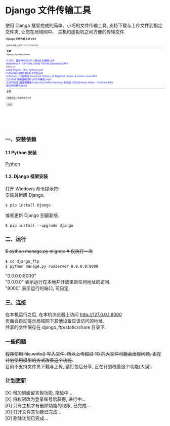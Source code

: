 # Django 文件传输工具

使用 Django 框架完成的简单、小巧的文件传输工具,  支持下载与上传文件到指定文件夹, 让您在局域网中、 主机和虚拟机之间方便的传输文件.
<br>
![界面](https://raw.githubusercontent.com/justsweetpotato/makedown-img-store/master/ftp/django_ftp.png)

### 一、安装依赖
#### 1.1 Python 安装
<a href="https://www.python.org/downloads/">Python</a>

#### 1.2. Django 框架安装
打开 Windows 命令提示符:<br>
安装最新版 Django.
```
$ pip install Django
```
或者更新 Django 到最新版.
```
$ pip install --upgrade django
```

### 二、运行
<del>$ python manage.py migrate  # 仅执行一次</del>
```
$ cd django_ftp
$ python manage.py runserver 0.0.0.0:8000
```
"0.0.0.0:8000"
<br>
"0.0.0.0" 表示运行在本地并开放来自任何地址的访问.
<br>
"8000" 表示运行的端口, 可自定.

### 三、连接
在本机运行之后, 在本机浏览器上访问 http://127.0.0.1:8000<br>
页面会自动提示局域网下其他设备应该访问的地址.<br>
共享的文件保存在 django_ftp/static/share 目录下.

### 一些问题
<del>程序使用 file.write() 写入文件, 所以上传超过 1G 的大文件可能会出现问题, 正在计划使用模型的方式改善这个功能.</del>
<br>
目前不支持文件夹下载与上传, 请打包后分享, 正在计划改善这个功能(大误).
<br>

### 计划更新
[X] 增加侧面留言板功能, 拖延中...<br>
[X] 将权限改为登录账号后获得, 进行中...<br>
[O] 只有主机才有删除功能的权限, 已完成...<br>
[O] 打开文件夹功能已完成...<br>
[O] 删除功能已完成...<br>
 
